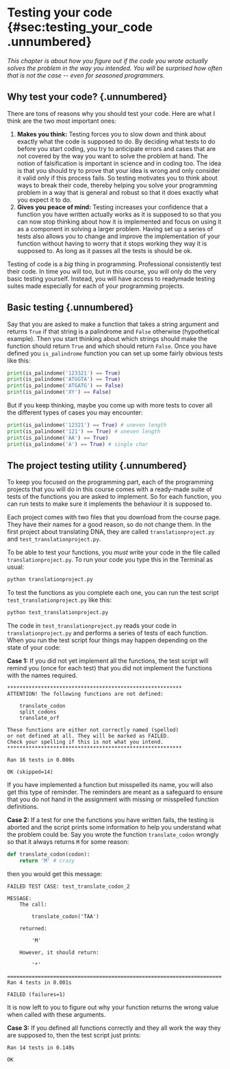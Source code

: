 # Testing your code {#sec:testing_your_code .unnumbered}

*This chapter is about how you figure out if the code you wrote actually solves the problem in the way you intended. You will be surprised how often that is not the case -- even for seasoned programmers.*

## Why test your code?  {.unnumbered}

There are tons of reasons why you should test your code. Here are what I think are the two most important ones:

1. **Makes you think:** Testing forces you to slow down and think about exactly what the code is supposed to do. By deciding what tests to do before you start coding, you try to anticipate errors and cases that are not covered by the way you want to solve the problem at hand. The notion of falsification is important in science and in coding too. The idea is that you should try to prove that your idea is wrong and only consider it valid only if this process fails. So testing motivates you to think about ways to break their code, thereby helping you solve your programming problem in a way that is general and robust so that it does exactly what you expect it to do.
2. **Gives you peace of mind:** Testing increases your confidence that a function you have written actually works as it is supposed to so that you can now stop thinking about how it is implemented and focus on using it as a component in solving a larger problem. Having set up a series of tests also allows you to change and improve the implementation of your function without having to worry that it stops working they way it is supposed to. As long as it passes all the tests is should be ok.

Testing of code is a *big* thing in programming. Professional consistently test their code. In time you will too, but in this course, you will only do the very basic testing yourself. Instead, you will have access to readymade testing suites made especially for each of your programming projects.

## Basic testing  {.unnumbered}

Say that you are asked to make a function that takes a string argument and returns `True` if that string is a palindrome and `False` otherwise (hypothetical example). Then you start thinking about which strings should make the function should return `True` and which should return `False`. Once you have defined you `is_palindrome` function you can set up some fairly obvious tests like this:

```python
print(is_palindome('123321') == True)
print(is_palindome('ATGGTA') == True)
print(is_palindome('ATGATG') == False)
print(is_palindome('XY') == False)
```

But if you keep thinking, maybe you come up with more tests to cover all the different types of cases you may encounter:

```python
print(is_palindome('12321') == True) # uneven length
print(is_palindome('121') == True) # uneven length
print(is_palindome('AA') == True)
print(is_palindome('A') == True) # single char
```

## The project testing utility  {.unnumbered}

To keep you focused on the programming part, each of the programming projects that you will do in this course comes with a ready-made suite of tests of the functions you are asked to implement. So for each function, you can run tests to make sure it implements the behaviour it is supposed to.

Each project comes with two files that you download from the course page. They have their names for a good reason, so do not change them. In the first project about translating DNA, they are called `translationproject.py` and `test_translationproject.py`.  

To be able to test your functions, you *must* write your code in the file called `translationproject.py`. To run your code you type this in the Terminal as usual:

```zsh
python translationproject.py
```

To test the functions as you complete each one, you can run the test script `test_translationproject.py` like this:

```zsh
python test_translationproject.py
```

The code in `test_translationproject.py` reads your code in `translationproject.py` and performs a series of tests of each function. When you run the test script four things may happen depending on the state of your code:

**Case 1:** If you did not yet implement all the functions, the test script will remind you (once for each test) that you did not implement the functions with the names required.

```
*********************************************************
ATTENTION! The following functions are not defined:

	translate_codon
	split_codons
	translate_orf

These functions are either not correctly named (spelled)
or not defined at all. They will be marked as FAILED.
Check your spelling if this is not what you intend.
*********************************************************

Ran 16 tests in 0.000s

OK (skipped=14)
```

If you have implemented a function but misspelled its name, you will also get this type of reminder. The reminders are meant as a safeguard to ensure that you do not hand in the assignment with missing or misspelled function definitions.

**Case 2:** If a test for one the functions you have written fails, the testing is aborted and the script prints some information to help you understand what the problem could be. Say you wrote the function `translate_codon` wrongly so that it always returns `M` for some reason:

```python
def translate_codon(codon):
    return 'M' # crazy
```

then you would get this message:

```
FAILED TEST CASE: test_translate_codon_2

MESSAGE:
    The call:

        translate_codon('TAA')

    returned:

        'M'

    However, it should return:

        '*'

======================================================================
Ran 4 tests in 0.001s

FAILED (failures=1)
```

It is now left to you to figure out why your function returns the wrong value when called with these arguments.

**Case 3:** If you defined all functions correctly and they all work the way they are supposed to, then the test script just prints:

```
Ran 14 tests in 0.140s

OK
```

